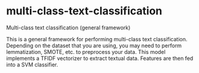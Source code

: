 # multi-class-text-classification
Multi-class text classification (general framework)

This is a general framework for performing multi-class text classification. Depending on the dataset that you are using, you may need to perform lemmatization, SMOTE, etc. to preprocess your data.
This model implements a TFIDF vectorizer to extract textual data. Features are then fed into a SVM classifier.
